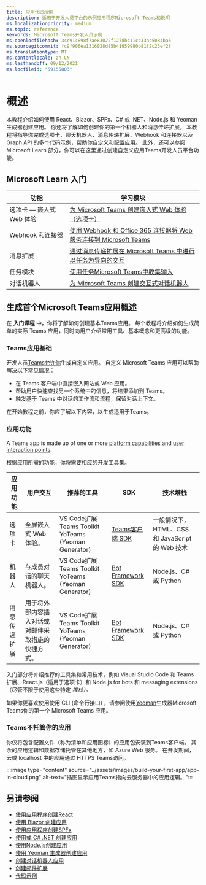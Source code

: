 ```yaml
---
title: 应用代码示例
description: 适用于开发人员平台的示例应用程序Microsoft Teams和说明
ms.localizationpriority: medium
ms.topic: reference
keywords: Microsoft Teams开发人员示例
ms.openlocfilehash: 34c914898f7ae83022f1278bc11cc33ac5084ba5
ms.sourcegitcommit: fc9f906ea1316028d85b41959980b81f2c23ef2f
ms.translationtype: MT
ms.contentlocale: zh-CN
ms.lasthandoff: 09/12/2021
ms.locfileid: "59155803"
---
```

# <a name="overview"></a>概述

本教程介绍如何使用 React、Blazor、SPFx、C# 或 .NET、Node.js 和 Yeoman 生成器创建应用。 你还将了解如何创建你的第一个机器人和消息传递扩展。 本教程将指导你完成选项卡、聊天机器人、消息传递扩展、Webhook 和连接器以及 Graph API 的多个代码示例，帮助你自定义和配置应用。 此外，还可以参阅 Microsoft Learn 部分，你可以在这里通过创建自定义应用Teams开发人员平台功能。  

## <a name="getting-started-with-microsoft-learn"></a>Microsoft Learn 入门

| **功能**| **学习模块**|
|--------|-------------|
| 选项卡 — 嵌入式 Web 体验  |  [为 Microsoft Teams 创建嵌入式 Web 体验（选项卡）](/learn/modules/embedded-web-experiences/) |
| Webhook 和连接器  |  [使用 Webhook 和 Office 365 连接器将 Web 服务连接到 Microsoft Teams](/learn/modules/msteams-webhooks-connectors/) |
|消息扩展  | [通过消息传递扩展在 Microsoft Teams 中进行以任务为导向的交互](/learn/modules/msteams-messaging-extensions/)  |
| 任务模块 |  [使用任务Microsoft Teams中收集输入](/learn/modules/msteams-task-modules/) |
| 对话机器人  | [为 Microsoft Teams 创建交互式对话机器人](/learn/modules/msteams-conversation-bots/)  |

## <a name="build-your-first-microsoft-teams-app-overview"></a>生成首个Microsoft Teams应用概述

在 **入门课程** 中，你将了解如何创建基本Teams应用。 每个教程将介绍如何生成简单的实际 Teams 应用，同时向用户介绍常用工具、基本概念和更高级的功能。

### <a name="teams-app-fundamentals"></a>Teams应用基础

开发人员[Teams允许你](../overview.md)生成自定义应用。 自定义 Microsoft Teams 应用可以帮助解决以下常见情况：

* 在 Teams 客户端中直接嵌入网站或 Web 应用。
* 帮助用户快速查找另一个系统中的信息，将结果添加到 Teams。
* 触发基于 Teams 中对话的工作流和流程，保留对话上下文。

在开始教程之前，你应了解以下内容，以生成适用于Teams。

### <a name="app-capabilities"></a>应用功能

A Teams app is made up of one or more [platform capabilities](../concepts/capabilities-overview.md) and [user interaction points](../concepts/extensibility-points.md).

根据应用所需的功能，你将需要相应的开发工具集。

| 应用功能 | 用户交互 | 推荐的工具 | SDK | 技术堆栈 |
|--------|-------------|--------|--------|--------|
| 选项卡 | 全屏嵌入式 Web 体验。 | VS Code扩展Teams Toolkit YoTeams (Yeoman Generator)  | [Teams客户端 SDK](/javascript/api/overview/msteams-client) | 一般情况下，HTML、CSS 和 JavaScript 的 Web 技术 |
| 机器人 | 与成员对话的聊天机器人。 | VS Code扩展Teams Toolkit YoTeams (Yeoman Generator)  | [Bot Framework SDK](https://dev.botframework.com/) | Node.js、C# 或 Python |
| 消息传递扩展 | 用于将外部内容插入对话或对邮件采取措施的快捷方式。 | VS Code扩展Teams Toolkit YoTeams (Yeoman Generator)  | [Bot Framework SDK](https://dev.botframework.com/) | Node.js、C# 或 Python |

入门部分将介绍推荐的工具集和常用技术，例如 Visual Studio Code 和 Teams 扩展、React.js（适用于选项卡）和 Node.js for bots 和 messaging extensions（尽管不限于使用这些特定 *堆栈）。*

如果你更喜欢使用使用 CLI (命令行接口) ，请参阅使用[Yeoman](../get-started/get-started-yeoman.md)生成器Microsoft Teams你的第一个 Microsoft Teams 应用。

### <a name="teams-does-not-host-your-app"></a>Teams不托管你的应用

你仅将包含配置文件（称为清单和应用图标）的应用包安装到Teams客户端。 其余的应用逻辑和数据存储托管在其他地方，如 Azure Web 服务。 在开发期间，云或 localhost 中的应用通过 HTTPS Teams访问。

:::image type="content" source="../assets/images/build-your-first-app/app-in-cloud.png" alt-text="插图显示应用Teams指向云服务器中的应用逻辑。":::

## <a name="see-also"></a>另请参阅

* [使用应用程序创建React](first-app-react.md)
* [使用 Blazor 创建应用](first-app-blazor.md)
* [使用应用程序创建SPFx](first-app-spfx.md)
* [使用或 C# .NET 创建应用](get-started-dotnet-app-studio.md)
* [使用Node.js创建应用](get-started-nodejs-app-studio.md)
* [使用 Yeoman 生成器创建应用](get-started-yeoman.md)
* [创建对话机器人应用](first-app-bot.md)
* [创建邮件扩展](first-message-extension.md)
* [代码示例](https://github.com/OfficeDev/Microsoft-Teams-Samples)
